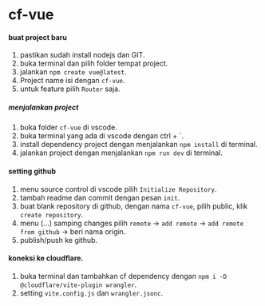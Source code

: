 # cf-vue

#### buat project baru
1. pastikan sudah install nodejs dan GIT.
2. buka terminal dan pilih folder tempat project.
3. jalankan `npm create vue@latest`.
4. Project name isi dengan `cf-vue`.
5. untuk feature pilih `Router` saja.

##### menjalankan project
1. buka folder `cf-vue` di vscode.
2. buka terminal yang ada di vscode dengan ctrl + `.
3. install dependency project dengan menjalankan `npm install` di terminal.
4. jalankan project dengan menjalankan `npm run dev` di terminal.

#### setting github
1. menu source control di vscode pilih `Initialize Repository`.
2. tambah readme dan commit dengan pesan `init`.
3. buat blank repository di github, dengan nama `cf-vue`, pilih public, klik `create repository`.
4. menu (...) samping changes pilih `remote` -> `add remote` -> `add remote from github` -> beri nama origin.
5. publish/push ke github.

#### koneksi ke cloudflare.
1. buka terminal dan tambahkan cf dependency dengan `npm i -D @cloudflare/vite-plugin wrangler`.
2. setting `vite.config.js` dan `wrangler.jsonc`.

